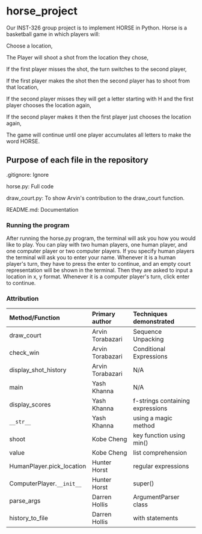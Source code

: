 # horse_project
Our INST-326 group project is to implement HORSE in Python. Horse is a basketball game in which players will: 

Choose a location, 

The Player will shoot a shot from the location they chose,

If the first player misses the shot, the turn switches to the second player,

If the first player makes the shot then the second player has to shoot from that location,

If the second player misses they will get a letter starting with H and the first player chooses the location again,

If the second player makes it then the first player just chooses the location again,

The game will continue until one player accumulates all letters to make the word HORSE. 

## Purpose of each file in the repository 
.gitignore: Ignore

horse.py: Full code 

draw_court.py: To show Arvin's contribution to the draw_court function.

README.md: Documentation 

### Running the program
After running the horse.py program, the terminal will ask you how you would like to play. You can play with two human players, one human player, and one computer player or two computer players. If you specify human players the terminal will ask you to enter your name. Whenever it is a human player's turn, they have to press the enter to continue, and an empty court representation will be shown in the terminal. Then they are asked to input a location in x, y format. Whenever it is a computer player's turn, click enter to continue. 

### Attribution

| Method/Function | Primary author | Techniques demonstrated |
|:----------------|:---------------|:------------------------|
|draw_court|Arvin Torabazari| Sequence Unpacking|
|check_win|Arvin Torabazari| Conditional Expressions| 
|display_shot_history| Arvin Torabazari| N/A|
|main|Yash Khanna|N/A| 
|display_scores| Yash Khanna |f-strings containing expressions|
|`__str__`| Yash Khanna |using a magic method|
|shoot            |Kobe Cheng      |key function using min() |
|value            |Kobe Cheng      |list comprehension |
|HumanPlayer.pick_location| Hunter Horst| regular expressions|
|ComputerPlayer.`__init__`| Hunter Horst| super()
|parse_args| Darren Hollis| ArgumentParser class| 
|history_to_file| Darren Hollis| with statements|
